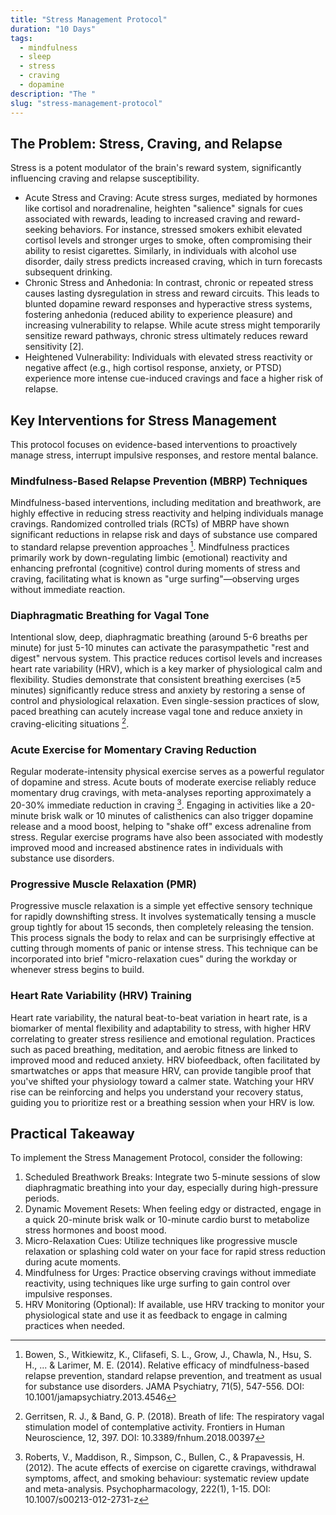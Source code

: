 ```yaml
---
title: "Stress Management Protocol"
duration: "10 Days"
tags:
  - mindfulness
  - sleep
  - stress
  - craving
  - dopamine
description: "The "
slug: "stress-management-protocol"
---
```


## The Problem: Stress, Craving, and Relapse


Stress is a potent modulator of the brain's reward system, significantly influencing craving and relapse susceptibility.


- Acute Stress and Craving: Acute stress surges, mediated by hormones like cortisol and noradrenaline, heighten "salience" signals for cues associated with rewards, leading to increased craving and reward-seeking behaviors. For instance, stressed smokers exhibit elevated cortisol levels and stronger urges to smoke, often compromising their ability to resist cigarettes. Similarly, in individuals with alcohol use disorder, daily stress predicts increased craving, which in turn forecasts subsequent drinking.
- Chronic Stress and Anhedonia: In contrast, chronic or repeated stress causes lasting dysregulation in stress and reward circuits. This leads to blunted dopamine reward responses and hyperactive stress systems, fostering anhedonia (reduced ability to experience pleasure) and increasing vulnerability to relapse. While acute stress might temporarily sensitize reward pathways, chronic stress ultimately reduces reward sensitivity [2].
- Heightened Vulnerability: Individuals with elevated stress reactivity or negative affect (e.g., high cortisol response, anxiety, or PTSD) experience more intense cue-induced cravings and face a higher risk of relapse.


## Key Interventions for Stress Management


This protocol focuses on evidence-based interventions to proactively manage stress, interrupt impulsive responses, and restore mental balance.


### Mindfulness-Based Relapse Prevention (MBRP) Techniques


Mindfulness-based interventions, including meditation and breathwork, are highly effective in reducing stress reactivity and helping individuals manage cravings. Randomized controlled trials (RCTs) of MBRP have shown significant reductions in relapse risk and days of substance use compared to standard relapse prevention approaches [^7]. Mindfulness practices primarily work by down-regulating limbic (emotional) reactivity and enhancing prefrontal (cognitive) control during moments of stress and craving, facilitating what is known as "urge surfing"—observing urges without immediate reaction.


### Diaphragmatic Breathing for Vagal Tone


Intentional slow, deep, diaphragmatic breathing (around 5-6 breaths per minute) for just 5-10 minutes can activate the parasympathetic "rest and digest" nervous system. This practice reduces cortisol levels and increases heart rate variability (HRV), which is a key marker of physiological calm and flexibility. Studies demonstrate that consistent breathing exercises (≥5 minutes) significantly reduce stress and anxiety by restoring a sense of control and physiological relaxation. Even single-session practices of slow, paced breathing can acutely increase vagal tone and reduce anxiety in craving-eliciting situations [^9].


### Acute Exercise for Momentary Craving Reduction


Regular moderate-intensity physical exercise serves as a powerful regulator of dopamine and stress. Acute bouts of moderate exercise reliably reduce momentary drug cravings, with meta-analyses reporting approximately a 20-30% immediate reduction in craving [^12]. Engaging in activities like a 20-minute brisk walk or 10 minutes of calisthenics can also trigger dopamine release and a mood boost, helping to "shake off" excess adrenaline from stress. Regular exercise programs have also been associated with modestly improved mood and increased abstinence rates in individuals with substance use disorders.


### Progressive Muscle Relaxation (PMR)


Progressive muscle relaxation is a simple yet effective sensory technique for rapidly downshifting stress. It involves systematically tensing a muscle group tightly for about 15 seconds, then completely releasing the tension. This process signals the body to relax and can be surprisingly effective at cutting through moments of panic or intense stress. This technique can be incorporated into brief "micro-relaxation cues" during the workday or whenever stress begins to build.


### Heart Rate Variability (HRV) Training


Heart rate variability, the natural beat-to-beat variation in heart rate, is a biomarker of mental flexibility and adaptability to stress, with higher HRV correlating to greater stress resilience and emotional regulation. Practices such as paced breathing, meditation, and aerobic fitness are linked to improved mood and reduced anxiety. HRV biofeedback, often facilitated by smartwatches or apps that measure HRV, can provide tangible proof that you've shifted your physiology toward a calmer state. Watching your HRV rise can be reinforcing and helps you understand your recovery status, guiding you to prioritize rest or a breathing session when your HRV is low.


## Practical Takeaway



To implement the Stress Management Protocol, consider the following:


1. Scheduled Breathwork Breaks: Integrate two 5-minute sessions of slow diaphragmatic breathing into your day, especially during high-pressure periods.
2. Dynamic Movement Resets: When feeling edgy or distracted, engage in a quick 20-minute brisk walk or 10-minute cardio burst to metabolize stress hormones and boost mood.
3. Micro-Relaxation Cues: Utilize techniques like progressive muscle relaxation or splashing cold water on your face for rapid stress reduction during acute moments.
4. Mindfulness for Urges: Practice observing cravings without immediate reactivity, using techniques like urge surfing to gain control over impulsive responses.
5. HRV Monitoring (Optional): If available, use HRV tracking to monitor your physiological state and use it as feedback to engage in calming practices when needed.

[^7]: Bowen, S., Witkiewitz, K., Clifasefi, S. L., Grow, J., Chawla, N., Hsu, S. H., ... & Larimer, M. E. (2014). Relative efficacy of mindfulness-based relapse prevention, standard relapse prevention, and treatment as usual for substance use disorders. JAMA Psychiatry, 71(5), 547-556. DOI: 10.1001/jamapsychiatry.2013.4546

[^9]: Gerritsen, R. J., & Band, G. P. (2018). Breath of life: The respiratory vagal stimulation model of contemplative activity. Frontiers in Human Neuroscience, 12, 397. DOI: 10.3389/fnhum.2018.00397

[^12]: Roberts, V., Maddison, R., Simpson, C., Bullen, C., & Prapavessis, H. (2012). The acute effects of exercise on cigarette cravings, withdrawal symptoms, affect, and smoking behaviour: systematic review update and meta-analysis. Psychopharmacology, 222(1), 1-15. DOI: 10.1007/s00213-012-2731-z